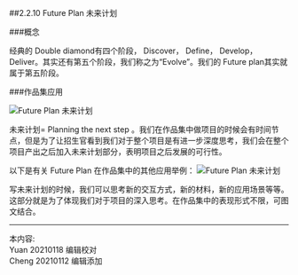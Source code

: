
##2.2.10 Future Plan 未来计划

###概念

经典的 Double diamond有四个阶段， Discover， Define， Develop， Deliver。其实还有第五个阶段，我们称之为“Evolve”。我们的 Future plan其实就属于第五阶段。


###作品集应用

![ Future Plan 未来计划](http://kitpic.makebi.net/2021/ard_15.jpg)

未来计划= Planning the next step 。我们在作品集中做项目的时候会有时间节点，但是为了让招生官看到我们对于整个项目是有进一步深度思考，我们会在整个项目产出之后加入未来计划部分，表明项目之后发展的可行性。

以下是有关 Future Plan 在作品集中的其他应用举例：
![ Future Plan 未来计划](http://kitpic.makebi.net/2021/ard_16.jpg)

写未来计划的时候，我们可以思考新的交互方式，新的材料，新的应用场景等等。这部分就是为了体现我们对于项目的深入思考。在作品集中的表现形式不限，可图文结合。

---
本内容:    
Yuan 20210118 编辑校对  
Cheng 20210112 编辑添加
